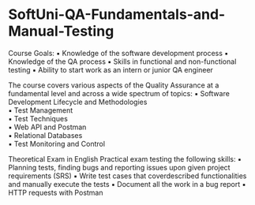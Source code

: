 # SoftUni-QA-Fundamentals-and-Manual-Testing 

Course Goals: 
▪ Knowledge of the software development process
▪ Knowledge of the QA process 
▪ Skills in functional and non-functional testing
▪ Ability to start work as an intern or junior QA engineer

 
The course covers various aspects of the Quality  Assurance at a fundamental level and across a wide  spectrum of topics: 
▪ Software Development Lifecycle and Methodologies  
▪ Test Management  
▪ Test Techniques  
▪ Web API and Postman  
▪ Relational Databases  
▪ Test Monitoring and Control


 Theoretical Exam in English
 Practical exam testing the following skills: 
 ▪ Planning tests, finding bugs and reporting issues upon given project requirements (SRS)
 ▪ Write test cases that coverdescribed functionalities and manually execute the tests
 ▪ Document all the work in a bug report
 ▪ HTTP requests with Postman


 
